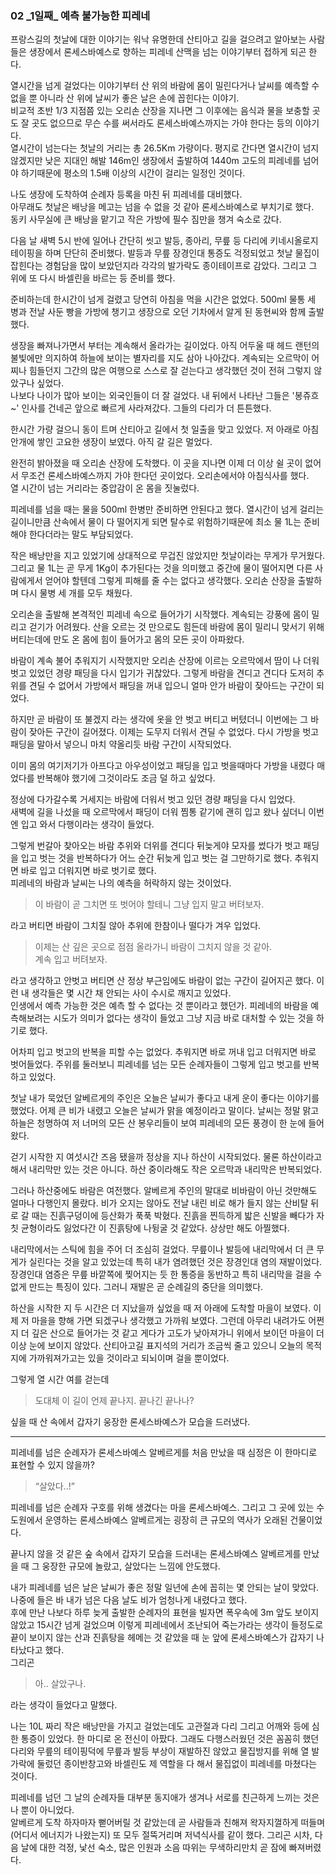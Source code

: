 ### 02 _1일째\_ 예측 불가능한 피레네  

  
프랑스길의 첫날에 대한 이야기는 워낙 유명한데 
산티아고 길을 걸으려고 알아보는 사람들은 
생장에서 론세스바예스로 향하는 피레네 산맥을 넘는 이야기부터 접하게 되곤 한다.

열시간을 넘게 걸었다는 이야기부터 산 위의 바람에 몸이 밀린다거나 
날씨를 예측할 수 없을 뿐 아니라 
산 위에 날씨가 좋은 날은 손에 꼽힌다는 이야기.  
비교적 초반 1/3 지점쯤 있는 오리손 산장을 지나면 
그 이후에는 음식과 물을 보충할 곳도 
잘 곳도 없으므로 무슨 수를 써서라도 론세스바예스까지는 가야 한다는 등의 이야기다.  
열시간이 넘는다는 첫날의 거리는 총 26.5Km 가량이다. 
평지로 간다면 열시간이 넘지 않겠지만 
낮은 지대인 해발 146m인 생장에서 출발하여 1440m 고도의 피레네를 
넘어야 하기때문에 평소의 1.5배 이상의 시간이 걸리는 일정인 것이다.

나도 생장에 도착하여 순례자 등록을 마친 뒤 피레네를 대비했다.  
아무래도 첫날은 배낭을 메고는 넘을 수 없을 것 같아 론세스바예스로 부치기로 했다.  
동키 사무실에 큰 배낭을 맡기고 작은 가방에 필수 짐만을 챙겨 숙소로 갔다.

다음 날 새벽 5시 반에 일어나 간단히 씻고 발등, 종아리, 무릎 등 다리에 키네시올로지 테이핑을 하며 
단단히 준비했다. 발등과 무릎 장경인대 통증도 걱정되었고 첫날 물집이 잡힌다는 경험담을 많이 보았던지라 
각각의 발가락도 종이테이프로 감았다. 
그리고 그 위에 또 다시 바셀린을 바르는 등 준비를 했다.

준비하는데 한시간이 넘게 걸렸고 당연히 아침을 먹을 시간은 없었다. 
500ml 물통 세 병과 전날 사둔 빵을 가방에 챙기고 생장으로 오던 기차에서 알게 된 동현씨와 함께 출발했다.

생장을 빠져나가면서 부터는 계속해서 올라가는 길이었다. 
아직 어두울 때 헤드 랜턴의 불빛에만 의지하여 하늘에 보이는 별자리를 지도 삼아 나아갔다.
계속되는 오르막이 어찌나 힘들던지 그간의 많은 여행으로 스스로 잘 걷는다고 생각했던 것이 
전혀 그렇지 않았구나 싶었다.  
나보다 나이가 많아 보이는 외국인들이 더 잘 걸었다. 
내 뒤에서 나타난 그들은 '봉쥬흐~' 인사를 건네곤 앞으로 빠르게 사라져갔다. 그들의 다리가 더 튼튼했다.

한시간 가량 걸으니 동이 트며 산티아고 길에서 첫 일출을 맞고 있었다. 
저 아래로 아침 안개에 쌓인 고요한 생장이 보였다. 
아직 갈 길은 멀었다.

완전히 밝아졌을 때 오리손 산장에 도착했다. 
이 곳을 지나면 이제 더 이상 쉴 곳이 없어서 무조건 론세스바예스까지 가야 한다던 곳이었다. 
오리손에서야 아침식사를 했다.  
열 시간이 넘는 거리라는 중압감이 온 몸을 짓눌렀다.

피레네를 넘을 때는 물을 500ml 한병만 준비하면 안된다고 했다. 
열시간이 넘게 걸리는 길이니만큼 산속에서 물이 다 떨어지게 되면 탈수로 위험하기때문에
최소 물 1L는 준비해야 한다더라는 말도 부담되었다.  

작은 배낭만을 지고 있었기에 상대적으로 무겁진 않았지만 첫날이라는 무게가 무거웠다.
그리고 물 1L는 곧 무게 1Kg이 추가된다는 것을 의미했고 
중간에 물이 떨어지면 다른 사람에게서 얻어야 할텐데 그렇게 피해를 줄 수는 없다고 생각했다. 
오리손 산장을 출발하며 다시 물병 세 개를 모두 채웠다. 

오리손을 출발해 본격적인 피레네 속으로 들어가기 시작했다. 
계속되는 강풍에 몸이 밀리고 걷기가 어려웠다. 
산을 오르는 것 만으로도 힘든데 바람에 몸이 밀리니 맞서기 위해 
버티는데에 만도 온 몸에 힘이 들어가고 몸의 모든 곳이 아파왔다.

바람이 계속 불어 추워지기 시작했지만 오리손 산장에 이르는 
오르막에서 땀이 나 더워 벗고 있었던 경량 패딩을 다시 입기가 귀찮았다. 
그렇게 바람을 견디고 견디다 도저히 추위를 견딜 수 없어서 
가방에서 패딩을 꺼내 입으니 얼마 안가 바람이 잦아드는 구간이 되었다.  

하지만 곧 바람이 또 불겠지 라는 생각에 옷을 안 벗고 버티고 버텼더니 
이번에는 그 바람이 잦아든 구간이 길어졌다. 
이제는 도무지 더워서 견딜 수 없었다. 다시 가방을 벗고 
패딩을 말아서 넣으니 마치 약올리듯 바람 구간이 시작되었다.  

이미 몸의 여기저기가 아프다고 아우성이었고 패딩을 입고 벗을때마다 가방을 내렸다 매었다를 반복해야 했기에 
그것이라도 조금 덜 하고 싶었다. 

정상에 다가갈수록 거세지는 바람에 더워서 벗고 있던 경량 패딩을 다시 입었다.  
새벽에 길을 나섰을 때 오르막에서 패딩이 더워 찜통 같기에 괜히 입고 왔나 싶더니 
이번엔 입고 와서 다행이라는 생각이 들었다.

그렇게 번갈아 찾아오는 바람 추위와 더위를 견디다 뒤늦게야 모자를 썼다가 벗고 
패딩을 입고 벗는 것을 반복하다가 어느 순간 
뒤늦게 입고 벗는 걸 그만하기로 했다. 추워지면 바로 입고 더워지면 바로 벗기로 했다.   
피레네의 바람과 날씨는 나의 예측을 허락하지 않는 것이었다.


> 이 바람이 곧 그치면 또 벗어야 할테니 그냥 입지 말고 버텨보자.

라고 버티면 바람이 그치질 않아 추위에 한참이나 떨다가 겨우 입었다.  


>이제는 산 깊은 곳으로 점점 올라가니 바람이 그치지 않을 것 같아.   
> 계속 입고 버텨보자.

라고 생각하고 안벗고 버티면 산 정상 부근임에도 바람이 없는 구간이 길어지곤 했다.
이런 내 생각들은 몇 시간 채 안되는 사이 수시로 깨지고 있었다.  
인생에서 예측 가능한 것은 예측 할 수 없다는 것 뿐이라고 했던가.
피레네의 바람을 예측해보려는 시도가 의미가 없다는 생각이 들었고 
그냥 지금 바로 대처할 수 있는 것을 하기로 했다.

어차피 입고 벗고의 반복을 피할 수는 없었다. 
추워지면 바로 꺼내 입고 더워지면 바로 벗어들었다. 
주위를 둘러보니 피레네를 넘는 모든 순례자들이 
그렇게 입고 벗고를 반복하고 있었다.

첫날 내가 묵었던 알베르게의 주인은 오늘은 날씨가 좋다고 내게 운이 좋다는 이야기를 했었다.
어제 큰 비가 내렸고 오늘은 날씨가 맑을 예정이라고 말이다.
날씨는 정말 맑고 하늘은 청명하여 저 너머의 모든 산 봉우리들이 보여 
피레네의 모든 풍경이 한 눈에 들어왔다.

걷기 시작한 지 여섯시간 즈음 됐을까 정상을 지나 하산이 시작되었다.
물론 하산이라고 해서 내리막만 있는 것은 아니다. 하산 중이라해도 작은 오르막과 내리막은 반복되었다.

그러나 하산중에도 바람은 여전했다. 
알베르게 주인의 말대로 비바람이 아닌 것만해도 얼마나 다행인지 몰랐다. 
비가 오지는 않아도 전날 내린 비로 해가 들지 않는 산비탈 뒤로 갈 때는 진흙구덩이에 등산화가 푹푹 박혔다. 진흙을 찐득하게 밟은 신발을 빼다가 자칫 균형이라도 잃었다간 이 진흙탕에 나뒹굴 것 같았다. 상상만 해도 아찔했다.

내리막에서는 스틱에 힘을 주어 더 조심히 걸었다. 
무릎이나 발등에 내리막에서 더 큰 무게가 실린다는 것을 알고 있었는데 
특히 내가 염려했던 것은 장경인대 염의 재발이었다. 
장경인대 염증은 무릎 바깥쪽에 찢어지는 듯 한 통증을 동반하고 
특히 내리막을 걸을 수 없게 만드는 특징이 있다. 
그러니 재발은 곧 순례길의 중단을 의미했다.

하산을 시작한 지 두 시간은 더 지났을까 싶었을 때 저 아래에 도착할 마을이 보였다. 이제 저 마을을 향해 가면 되겠구나 생각했고 가까워 보였다. 
그런데 아무리 내려가도 어쩐지 더 깊은 산으로 들어가는 것 같고 게다가 
고도가 낮아져가니 위에서 보이던 마을이 더 이상 눈에 보이지 않았다. 
산티아고길 표지석의 거리가 조금씩 줄고 있으니 
오늘의 목적지에 가까워져가고는 있을 것이라고 되뇌이며 걸을 뿐이었다. 

그렇게 열 시간 여를 걷는데

> 도대체 이 길이 언제 끝나지. 끝나긴 끝나나?

싶을 때 산 속에서 갑자기 웅장한 론세스바예스가 모습을 드러냈다.  

---
피레네를 넘은 순례자가 론세스바예스 알베르게를 처음 만났을 때 심정은 이 한마디로 표현할 수 있지 않을까?

> “살았다..!”


피레네를 넘은 순례자 구호를 위해 생겼다는 마을 론세스바예스. 
그리고 그 곳에 있는 수도원에서 운영하는 론세스바예스 알베르게는 
굉장히 큰 규모의 역사가 오래된 건물이었다. 

끝나지 않을 것 같은 숲 속에서 갑자기 모습을 드러내는 
론세스바예스 알베르게를 만났을 때 그 웅장한 규모에 놀랐고, 
살았다는 느낌에 안도했다.  


내가 피레네를 넘은 날은 날씨가 좋은 정말 일년에 손에 꼽히는 
몇 안되는 날이 맞았다.  
나중에 들은 바 내가 넘은 다음 날도 비가 엄청나게 내렸다고 했다.  
후에 만난 나보다 하루 늦게 출발한 순례자의 표현을 빌자면 
폭우속에 3m 앞도 보이지 않았고 
15시간 넘게 걸었으며 이렇게 피레네에서 조난되어 죽는가라는 
생각이 들정도로 끝이 보이지 않는 산과 진흙탕을 헤메는 것 같았을 때 
눈 앞에 론세스바예스가 갑자기 나타났다고 했다.  
그리곤 

> 아.. 살았구나. 

라는 생각이 들었다고 말했다.

나는 10L 짜리 작은 배낭만을 가지고 걸었는데도 고관절과 다리 그리고 어깨와 등에 심한 통증이 있었다. 
한 마디로 온 전신이 아팠다. 
그래도 다행스러웠던 것은 꼼꼼히 했던 다리와 무릎의 테이핑덕에 
무릎과 발등 부상이 재발하진 않았고 물집방지를 위해 열 발가락에 둘렀던 
종이반창고와 바셀린도 제 역할을 다 해서 물집없이 피레네를 마쳤다는 것이다. 

피레네를 넘던 그 날의 순례자들 대부분 동지애가 생겨나 서로를 친근하게 느끼는 것은 나 뿐이 아니었다.  
알베르게 도착 하자마자 뻗어버릴 것 같았는데 곧 사람들과 친해져 왁자지껄하게 떠들며(어디서 에너지가 나왔는지) 또 모두 절뚝거리며 저녁식사를 같이 했다. 
그리곤 시차, 다음 날에 대한 걱정, 낯선 숙소, 많은 인원과 소음 따위는 무색하리만치 곧 잠에 빠져버렸다.
